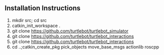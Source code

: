 ## Installation Instructions

1. mkdir src; cd src
2. catkin_init_workspace .
3. git clone https://github.com/turtlebot/turtlebot_simulator
4. git clone https://github.com/turtlebot/turtlebot_interactions
5. git clone https://github.com/turtlebot/turtlebot_interactions
6. cd ..;catkin_create_pkg pick_objects move_base_msgs actionlib roscpp

